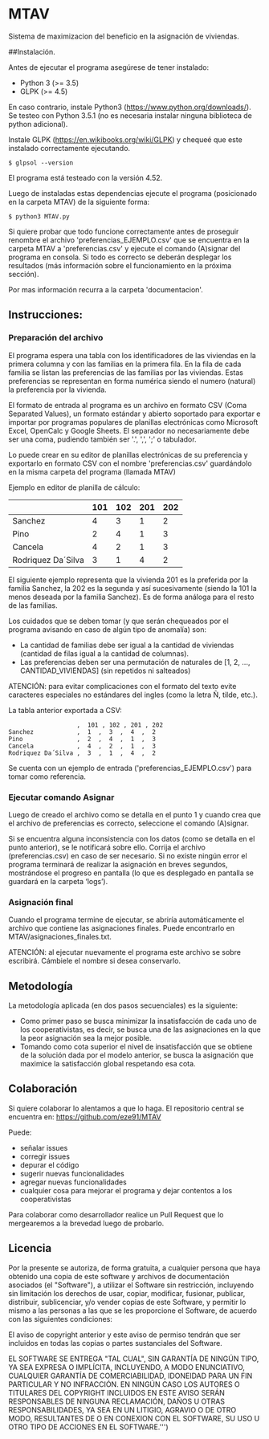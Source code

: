 # MTAV
Sistema de maximizacion del beneficio en la asignación de viviendas.

##Instalación.

Antes de ejecutar el programa asegúrese de tener instalado:
* Python 3  (>= 3.5)
* GLPK      (>= 4.5)

En caso contrario, instale Python3 (https://www.python.org/downloads/). Se testeo con Python 3.5.1 (no es necesaria instalar ninguna biblioteca de python adicional).

Instale GLPK (https://en.wikibooks.org/wiki/GLPK) y chequeé que este instalado correctamente ejecutando.
```
$ glpsol --version
```
El programa está testeado con la versión 4.52.

Luego de instaladas estas dependencias ejecute el programa (posicionado en la carpeta MTAV) de la siguiente forma:
```
$ python3 MTAV.py
```
Si quiere probar que todo funcione correctamente antes de proseguir renombre el archivo 'preferencias_EJEMPLO.csv' que se encuentra en la carpeta MTAV a 'preferencias.csv' y ejecute el comando (A)signar del programa en consola. Si todo es correcto se deberán desplegar los resultados (más información sobre el funcionamiento en la próxima sección).

Por mas información recurra a la carpeta 'documentacion'.

## Instrucciones:

### Preparación del archivo

El programa espera una tabla con los identificadores de las viviendas en la primera columna y con las familias en la primera fila. En la fila de cada familia se listan las preferencias de las familias por las viviendas. Estas preferencias se representan en forma numérica siendo el numero (natural) la preferencia por la vivienda.

El formato de entrada al programa es un archivo en formato CSV (Coma Separated Values), un formato estándar y abierto soportado para exportar e importar por programas populares de planillas electrónicas como Microsoft Excel, OpenCalc y Google Sheets. El separador no necesariamente debe ser una coma, pudiendo también ser '.', ',', ';' o tabulador.

Lo puede crear en su editor de planillas electrónicas de su preferencia y exportarlo en formato CSV con el nombre 'preferencias.csv' guardándolo en la misma carpeta del programa (llamada MTAV)

Ejemplo en editor de planilla de cálculo:

|                   | 101 | 102 | 201 | 202 |
| ----------------- | --- | ----| --- | --- |
|Sanchez            |  4  |  3  |  1  |  2  |
|Pino               |  2  |  4  |  1  |  3  |
|Cancela            |  4  |  2  |  1  |  3  |
|Rodriquez Da´Silva |  3  |  1  |  4  |  2  |


El siguiente ejemplo representa que la vivienda 201 es la preferida por la familia Sanchez, la 202 es la segunda y así sucesivamente (siendo la 101 la menos deseada por la familia Sanchez). Es de forma análoga para el resto de las familias.

Los cuidados que se deben tomar (y que serán chequeados por el programa avisando en caso de algún tipo de anomalía) son:

- La cantidad de familias debe ser igual a la cantidad de viviendas (cantidad de filas igual a la cantidad de columnas).
- Las preferencias deben ser una permutación de naturales de [1, 2, ..., CANTIDAD_VIVIENDAS] (sin repetidos ni salteados)

ATENCIÓN: para evitar complicaciones con el formato del texto evite caracteres especiales no estándares del ingles (como la letra Ñ, tilde, etc.).

La tabla anterior exportada a CSV:
```
                   ,  101 , 102 , 201 , 202
Sanchez            ,  1  ,  3  ,  4  ,  2 
Pino               ,  2  ,  4  ,  1  ,  3 
Cancela            ,  4  ,  2  ,  1  ,  3 
Rodriquez Da´Silva ,  3  ,  1  ,  4  ,  2 
```

Se cuenta con un ejemplo de entrada ('preferencias_EJEMPLO.csv') para tomar como referencia.


### Ejecutar comando Asignar

Luego de creado el archivo como se detalla en el punto 1 y cuando crea que el archivo de preferencias es correcto, seleccione el comando (A)signar. 

Si se encuentra alguna inconsistencia con los datos (como se detalla en el punto anterior), se le notificará sobre ello. Corrija el archivo (preferencias.csv) en caso de ser necesario. Si no existe ningún error el programa terminará de realizar la asignación en breves segundos, mostrándose el progreso en pantalla (lo que es desplegado en pantalla se guardará en la carpeta ‘logs’).


### Asignación final

Cuando el programa termine de ejecutar, se abriría automáticamente el archivo que contiene las asignaciones finales. Puede encontrarlo en MTAV/asignaciones_finales.txt.

ATENCIÓN: al ejecutar nuevamente el programa este archivo se sobre escribirá. Cámbiele el nombre si desea conservarlo.

## Metodología

La metodología aplicada (en dos pasos secuenciales) es la siguiente:
* Como primer paso se busca minimizar la insatisfacción de cada uno de los cooperativistas, es decir, se busca una de las asignaciones en la que la peor asignación sea la mejor posible.
* Tomando como cota superior el nivel de insatisfacción que se obtiene de la solución dada por el modelo anterior, se busca la asignación que maximice la satisfacción global respetando esa cota.

## Colaboración

Si quiere colaborar lo alentamos a que lo haga. El repositorio central se encuentra en: https://github.com/eze91/MTAV

Puede:
 * señalar issues
 * corregir issues
 * depurar el código
 * sugerir nuevas funcionalidades
 * agregar nuevas funcionalidades
 * cualquier cosa para mejorar el programa y dejar contentos a los cooperativistas

Para colaborar como desarrollador realice un Pull Request que lo mergearemos a la brevedad luego de probarlo.


## Licencia

Por la presente se autoriza, de forma gratuita, a cualquier persona que haya obtenido una copia de este software y archivos de documentación asociados (el "Software"), a utilizar el Software sin restricción, incluyendo sin limitación los derechos de usar, copiar, modificar, fusionar, publicar, distribuir, sublicenciar, y/o vender copias de este Software, y permitir lo mismo a las personas a las que se les proporcione el Software, de acuerdo con las siguientes condiciones:

El aviso de copyright anterior y este aviso de permiso tendrán que ser incluidos en todas las copias o partes sustanciales del Software.

EL SOFTWARE SE ENTREGA "TAL CUAL", SIN GARANTÍA DE NINGÚN TIPO, YA SEA EXPRESA O IMPLÍCITA, INCLUYENDO, A MODO ENUNCIATIVO, CUALQUIER GARANTÍA DE COMERCIABILIDAD, IDONEIDAD PARA UN FIN PARTICULAR Y NO INFRACCIÓN. EN NINGÚN CASO LOS AUTORES O TITULARES DEL COPYRIGHT INCLUIDOS EN ESTE AVISO SERÁN RESPONSABLES DE NINGUNA RECLAMACIÓN, DAÑOS U OTRAS RESPONSABILIDADES, YA SEA EN UN LITIGIO, AGRAVIO O DE OTRO MODO, RESULTANTES DE O EN CONEXION CON EL SOFTWARE, SU USO U OTRO TIPO DE ACCIONES EN EL SOFTWARE.''')